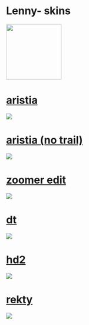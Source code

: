 # Lenny- skins
<p>
<a href="https://osu.ppy.sh/users/4108547">
  <img src="https://a.ppy.sh/12538697"  
       width="150"
       height="150"></a>
</p>

# [aristia](https://lenny-hyphen.s-ul.eu/ZDdJSFDY)
[![](https://i.ibb.co/BTcDzWN/screenshot284.jpg)](https://lenny-hyphen.s-ul.eu/ZDdJSFDY)

# [aristia (no trail)](https://lenny-hyphen.s-ul.eu/WjL1Pga2)
[![](https://i.ibb.co/x2vKR07/screenshot285.jpg)](https://lenny-hyphen.s-ul.eu/ZDdJSFDY)

# [zoomer edit](https://lenny-hyphen.s-ul.eu/ovGEvPhI)
[![](https://i.ibb.co/zmnh8pt/screenshot291.jpg)](https://lenny-hyphen.s-ul.eu/ovGEvPhI)

# [dt](https://lenny-hyphen.s-ul.eu/AE8g1fjC)
[![](https://i.ibb.co/YjQ7sCD/screenshot292.jpg)](https://lenny-hyphen.s-ul.eu/AE8g1fjC)

# [hd2](https://lenny-hyphen.s-ul.eu/FM3mjDKd)
[![](https://i.ibb.co/5TFYxzC/screenshot293.jpg)](https://lenny-hyphen.s-ul.eu/FM3mjDKd)

# [rekty](https://lenny-hyphen.s-ul.eu/i8Mv9NIB)
[![](https://i.ibb.co/v1MtnVB/screenshot294.jpg)](https://lenny-hyphen.s-ul.eu/i8Mv9NIB)


